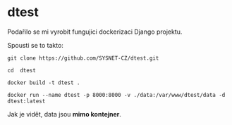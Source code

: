 # dtest

Podařilo se mi vyrobit fungujici dockerizaci Django projektu.


Spousti se to takto: 


`git clone https://github.com/SYSNET-CZ/dtest.git`

`cd  dtest`

`docker build -t dtest .`

`docker run --name dtest -p 8000:8000 -v ./data:/var/www/dtest/data -d dtest:latest`

Jak je vidět, data jsou **mimo kontejner**. 
